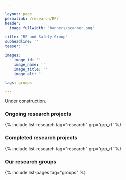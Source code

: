 ```yaml
---

layout: page
permalink: /research/RF/
header:
  image_fullwidth: "banners/scanner.png"

title: "RF and Safety Group"
subheadline: ''
teaser: ''

images:
  - image_id: ''
    image_name: ''
    image_title: ''
    image_alt: ''  

tags: groups

---
```


Under construction.

### Ongoing research projects

{% include list-research tag="research" grp='grp_rf' %}

### Completed research projects

{% include list-research tag="research" grp='grp_rf' %}

### Our research groups

{% include list-pages tag="groups" %}
